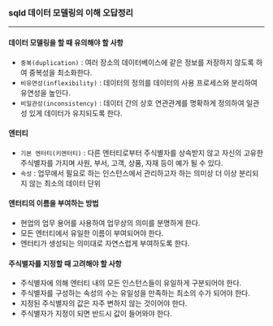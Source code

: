 ### sqld 데이터 모델링의 이해 오답정리
----------
#### 데이터 모델링을 할 때 유의해야 할 사항
* `중복(duplication)` : 여러 장소의 데이터베이스에 같은 정보를 저장하지 않도록 하여 중복성을 최소화한다.
* `비유연성(inflexibility)` : 데이터의 정의를 데이터의 사용 프로세스와 분리하여 유연성을 높인다.
* `비일관성(inconsistency)` : 데이터 간의 상호 연관관계를 명확하게 정의하여 일관성 있게 데이터가 유지되도록 한다.

#### 엔터티
* `기본 엔터티(키엔터티)` : 다른 엔터티로부터 주식별자를 상속받지 않고 자신의 고유한 주식별자를 가지며 사원, 부서, 고객, 상품, 자재 등이 예가 될 수 있다.
* `속성` : 업무에서 필요로 하는 인스턴스에서 관리하고자 하는 의미상 더 이상 분리되지 않는 최소의 데이터 단위

#### 엔터티의 이름을 부여하는 방법
* 현업의 업무 용어를 사용하여 업무상의 의미를 분명하게 한다.
* 모든 엔터티에서 유일한 이름이 부여되어야 한다.
* 엔터티가 생성되는 의미대로 자연스럽게 부여하도록 한다.

#### 주식별자를 지정할 때 고려해야 할 사항
* 주식별자에 의해 엔터티 내의 모든 인스턴스들이 유일하게 구분되어야 한다.
* 주식별자를 구성하는 속성의 수는 유일성을 만족하는 최소의 수가 되어야 한다.
* 지정된 주식별자의 값은 자주 변하지 않는 것이어야 한다.
* 주식별자가 지정이 되면 반드시 값이 들어와야 한다.
